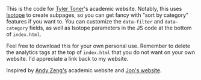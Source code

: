 This is the code for [Tyler Toner](https://twtoner.github.io/)'s academic website. Notably, this uses [Isotope](https://isotope.metafizzy.co/) to create subpages, so you can get fancy with "sort by category" features if you want to. You can customize the `data-filter` and `data-category` fields, as well as Isotope parameters in the JS code at the bottom of `index.html`. 

Feel free to download this for your own personal use. Remember to delete the analytics tags at the top of `index.html` that you do not want on your own website. I'd appreciate a link back to my website. 

Inspired by [Andy Zeng's](https://andyzeng.github.io/) academic website and [Jon's website](https://jonbarron.info/).
